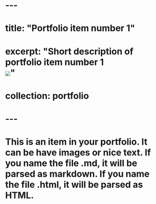 # ---
# title: "Portfolio item number 1"
# excerpt: "Short description of portfolio item number 1<br/><img src='/images/500x300.png'>"
# collection: portfolio
# ---

# This is an item in your portfolio. It can be have images or nice text. If you name the file .md, it will be parsed as markdown. If you name the file .html, it will be parsed as HTML. 

